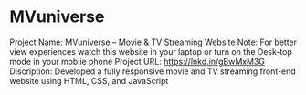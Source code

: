 # MVuniverse
Project Name: MVuniverse – Movie &amp; TV Streaming Website Note: For better view experiences watch this website in your laptop or turn on the Desk-top mode in your moblie phone  Project URL: https://lnkd.in/gBwMxM3G Discription: Developed a fully responsive movie and TV streaming front-end website using HTML, CSS, and JavaScript
